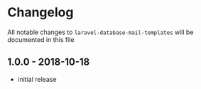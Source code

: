 # Changelog

All notable changes to `laravel-database-mail-templates` will be documented in this file

## 1.0.0 - 2018-10-18

- initial release
